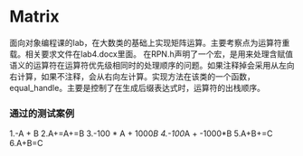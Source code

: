 # Matrix
面向对象编程课的lab，在大数类的基础上实现矩阵运算。主要考察点为运算符重载。相关要求文件在lab4.docx里面。
在RPN.h声明了一个宏，是用来处理含赋值语义的运算符在运算符优先级相同时的处理顺序的问题。如果注释掉会采用从左向右计算，如果不注释，会从右向左计算。实现方法在该类的一个函数，equal_handle。主要是控制了在生成后缀表达式时，运算符的出栈顺序。

### 通过的测试案例
 1.-A + B
 2.A+=A+=B
 3.-100 * A + 1000*B
 4.-100*A + -1000*B
 5.A+B+=C
 6.A+B=C
